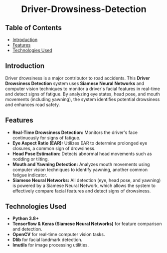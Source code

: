 <h1 align='center'>Driver-Drowsiness-Detection</h1>

## Table of Contents

- [Introduction](#introduction)
- [Features](#features)
- [Technologies Used](#technologies-used)

## Introduction

Driver drowsiness is a major contributor to road accidents. This **Driver Drowsiness Detection** system uses **Siamese Neural Networks** and computer vision techniques to monitor a driver's facial features in real-time and detect signs of fatigue. By analyzing eye states, head pose, and mouth movements (including yawning), the system identifies potential drowsiness and enhances road safety.

## Features

- **Real-Time Drowsiness Detection:** Monitors the driver's face continuously for signs of fatigue.
- **Eye Aspect Ratio (EAR):** Utilizes EAR to determine prolonged eye closures, a common sign of drowsiness.
- **Head Pose Estimation:** Detects abnormal head movements such as nodding or tilting.
- **Mouth and Yawning Detection:** Analyzes mouth movements using computer vision techniques to identify yawning, another common fatigue indicator.
- **Siamese Neural Networks:** All detection (eye, head pose, and yawning) is powered by a Siamese Neural Network, which allows the system to effectively compare facial features and detect signs of drowsiness.

## Technologies Used

- **Python 3.8+**
- **Tensorflow & Keras (Siamese Neural Networks)** for feature comparison and detection.
- **OpenCV** for real-time computer vision tasks.
- **Dlib** for facial landmark detection.
- **Imutils** for image processing utilities.